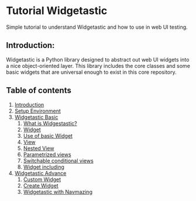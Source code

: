 # Tutorial Widgetastic
Simple tutorial to understand Widgetastic and how to use in web UI testing.

## Introduction:
Widgetastic is a Python library designed to abstract out web UI widgets into a nice object-oriented layer. This library includes the core classes and some basic widgets that are universal enough to exist in this core repository.

## Table of contents
1. [Introduction](./docs/introduction.md)
2. [Setup Environment](./docs/setup.md)
3. [Widgetastic Basic](./docs/basic.md)
    1. [What is Widgestastic?]()
    2. [Widget]()
    3. [Use of basic Widget]()
    4. [View]()
    5. [Nested View]()
    6. [Parametrized views]()
    7. [Switchable conditional views]()
    8. [Widget including]()
4. [Widgetastic Advance](./docs/advance.md)
    1. [Custom Widget]()
    2. [Create Widget]()
    3. [Widgetastic with Navmazing]()